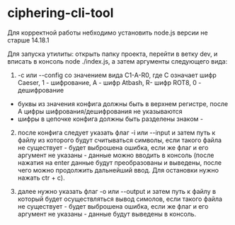 # ciphering-cli-tool

Для корректной работы небходимо установить node.js версии не старше 14.18.1

Для запуска утилиты:
открыть папку проекта, перейти в ветку dev, и вписать в консоль node ./index.js, а затем аргументы следующего вида: 

1. -c или --config cо значением вида C1-A-R0, где C означает шифр Caeser, 1 - шифрование, A - шифр Atbash, R- шифр ROT8, 0 - дешифрование
* буквы из значения конфига должны быть в верхнем регистре, после А цифры шифрования/дешифрования не указываются
* шифры в цепочке конфига должны быть разделены знаком -

2. после конфига следует указать флаг -i или --input и затем путь к файлу из которого будут считываться символы, если такого файла не существует - будет выброшена ошибка, если же флаг и его аргумент не указаны - данные можно вводить в консоль (после нажатия на enter данные будут преобразованы и выведены, после чего можно продолжить дальнейший ввод. Для остановки нужно нажать ctr + c).

3. далее нужно указать флаг -o или --output и затем путь к файлу в который будет осуществляться вывод симолов, если такого файла не существует - будет выброшена ошибка, если же флаг и его аргумент не указаны - данные будут выведены в консоль. 
